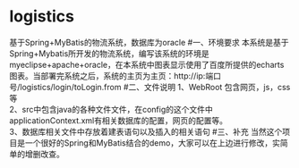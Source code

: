 # logistics
基于Spring+MyBatis的物流系统，数据库为oracle
#一、环境要求
本系统是基于Spring+Mybatis所开发的物流系统，编写该系统的环境是myeclipse+apache+oracle，在本系统中图表显示使用了百度所提供的echarts图表。当部署完系统之后，系统的主页为主页：http://ip:端口号/logistics/login/toLogin.from
#二、文件说明
1、WebRoot  包含网页，js，css等  
2、src中包含java的各种文件文件，在config的这个文件中applicationContext.xml有相关数据库的配置，网页的配置等。  
3、数据库相关文件中存放着建表语句以及插入的相关语句
#三、补充
当然这个项目是一个很好的Spring和MyBatis结合的demo，大家可以在上边进行修改，实简单的增删改查。
